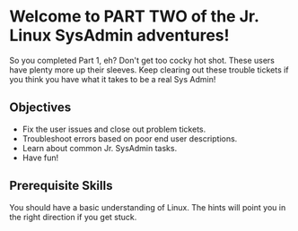 # Welcome to PART TWO of the Jr. Linux SysAdmin adventures!

So you completed Part 1, eh? Don't get too cocky hot shot. These users have plenty more up their sleeves. Keep clearing out these trouble tickets if you think you have what it takes to be a real Sys Admin!

## Objectives

- Fix the user issues and close out problem tickets.
- Troubleshoot errors based on poor end user descriptions.
- Learn about common Jr. SysAdmin tasks.
- Have fun!

## Prerequisite Skills

You should have a basic understanding of Linux. The hints will point you in the right direction if you get stuck.


